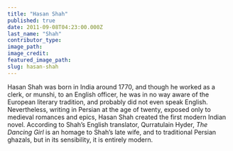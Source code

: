 ```yaml
---
title: "Hasan Shah"
published: true
date: 2011-09-08T04:23:00.000Z
last_name: "Shah"
contributor_type:
image_path:
image_credit:
featured_image_path:
slug: hasan-shah
---
```


Hasan Shah was born in India around 1770, and though he worked as a clerk, or munshi, to an English officer, he was in no way aware of the European literary tradition, and probably did not even speak English. Nevertheless, writing in Persian at the age of twenty, exposed only to medieval romances and epics, Hasan Shah created the first modern Indian novel. According to Shah’s English translator, Qurratulain Hyder, _The Dancing Girl_ is an homage to Shah’s late wife, and to traditional Persian ghazals, but in its sensibility, it is entirely modern.

